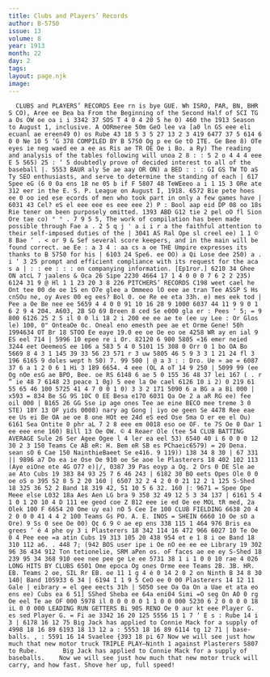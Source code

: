 ```yaml
---
title: Clubs and Players’ Records
author: B-5750
issue: 13
volume: 8
year: 1913
month: 22
day: 2
tags:
layout: page.njk
image:
---
```

      CLUBS and PLAYERS’ RECORDS Eee rn is bye GUE. Wh ISRO, PAR, BN, BHR S CO), Aree ee Bea ba From the Beginning of the Second Half of SCI TG a Os OW oe oa i i 3342 37 SOS T 4 0 4 20 5 he 0) 460 the 1913 Season to August 1, inclusive. A OORmeree 50m GeO lee va [a0 ln GS eee eli ecuanl ae ereen49 0) os Rube 43 18 5 3 5 27 13 2 3 419 6477 37 5 614 6 0 0 Ne 10 5 ‘G 378 COMPILED BY B 5750 Og p ee Ge tO ITE. Ge Bee 8) OTe eyes ie neg waed ee a ee as Ris ae TR OE Oe i Bo. a Ry) The reading and analysis of the tables following will unoa 2 8 : : 5 2 o 4 4 4 eee E 5 565) 25 : ‘ 5 doubtedly prove of decided interest to all of the baseball |. 5553 BAUR aly Se ae aay OR ON) a BED : : : GI GS TW TO aS Ty SEO enthusiasts, and serve to determine the standing of each | 617 Spee eG (6 0 0a ens 18 ne 05 b if F 5807 48 TeWEeeo a i 1 15 3 ORe ate 312 eer in the E. S. P. League on August I, 1918. 6572 Bie pete hoes ee 0 oo ied ese ecords of men who took part in only a few games have | 6031 43 Cel? eS el eee eee es eee eee 2) P : Bool aap eid DP 08 oo 18s Rie tener om been purposely omitted. 1393 ABD G12 tie 2 pel oO fl Sion Ore tae co) ° ° . 7 9 5 5, The work of compilation has been made possible through Fae a . 2 5 q j ' a i i r a the faithful attention to their self-imposed duties of the | 3041 AS Ral Ope sl creel ee) 1 1 © 8 Bae ‘ . < or 9 & Sef several score keepers, and in the main will be found correct. ae Ee : a 3 4 : aa cs a oe THE Umpire expresses its thanks to B 5750 for his | 6103 24 Spe6. ee OO) a Qi Lose dee 250) a . i ‘ 3 25 prompt and efficient compliance with its request for the aca s a | : : ee : : : on companying information. [Ep1ror.] 6210 34 Ghee ON atcL 7 jaalens & Oca 26 Sipe 2230 4664 17 1 4 0 0 0 7 6 2 2 235) 6124 31 9 @ Hl 1 1 23 20 3 8 226 PITCHERS’ RECORDS C198 weet cael he Ont tee 00 de oe 1S en O7e glee a Ommeeo lO eee ae tran Tee ASSP S Hs cnSOu ne, oy Aves 00 eg ees? Bol 0. oe Re ee eta 33h. e) mes eek tod | Pee a Oe Be nee ee 5659 4 4 0 0 91 10 16 28 9 1000 6037 44 11 9 9 0 1 6 2 9 4 204. A603, 2B SO 69 Breen 8 ced Se e000 gla er : Pees ‘ 5; = 9 800 6126 25 2 5 il 0 0 li 18 2 i 200 ee ee ae te (ee uy Lee : Or Glos le) 100, 0" OnteaOe 0c. Oneal eno emesth pee ae et Orme Gene! 50h 1994634 OT Br 18 STOO Ee eaye 19.0 ee oe Oe eo oe 4258 WR ay en ial 9 ES eel 714 | 5996 10 epee re i Or. 82120 6 900 5805 «16 emer neied 3244 eet OeemeoS ee 106 a 583 5 4 0 5101 15 308 0 Orr 0 1 bo OA Bo 5669 8 4 3 1 145 39 33 56 23 571 r 3 uw 5805 46 5 9 3 3 1 21 24 fl 3 196 6165 9 doles wept h 50) 7. 99 500 | @ a 3 : : Dro. Ue » ae = 6087 37 6 a 1 2 0 6 1 Hi 3 189 6654. 4 eee (OL A oT 14 9 250 | 5099 99 (ee Og nOe esG ae BPO, Bee. oe RS 6148 6 ae 5 0 155 36 48 37 lei 167 ( . r ” ie 48 7 6148 23 peace 1 0g) 5 eee la Oe cael 6126 10 i 2) 0 219 61 55 65 46 100 5725 41 4 7 0 0 1 0) 3 3 2 171 5090 6 a BG a a Bi 000 | x593 = 834 Be SG 9S 10C 0 EE Besa e170 6031 Qa Oe 2 a aR RG ee) fee oil 000 | B165 26 GG Sse ip age ones Tee ae eine BECO mee treme 3 0 STE) 18Y 13 OF yids 0008) nary ag Gong | iyo oe geen Se 4478 Ree eae ee Us ei Be OA ae oe 8 one HOt ee 24d eS eed Ose Sma O er ee el Ou) 6161 Sea Ontite 0 phr aL 7 2 8 eee em 0018 eso oe OF. te 7S Oe 0 Oar 1 ee eee ene 160) Bill 13 Oe OW. © 4 Reaer Ole (tee 54 CLUB BATTING AVERAGE Sule 26 Ser Agee Ogee l 4 ler ea eel 53) 6540 40 i 6 0 0 0 12 30 2 3 150 Teams Ce AB eR: H. Bem eR SB es PChaeic6579) = 20 Dena. sean sO 6 Cae 150 NainthieBaeet Se e416. 9 119)) 138 34 8 30 | 67 331 || 9896 a7 Do ea ie Ose Oe 910 oe Se aoe le Plasterers 18 402 102 113 (Aye eiOne ete 4G O77 e)|/, 0387 39 Pas eoyp a Og. 2 Ors 0 DE Sle ae ae Ato Cubs 19 383 84 93 25 7 6 46 243 | 6182 30 BO eets Opes Ole 0 0 oe oS o 395 52 8 5 2 20 160 | 6507 32 2 4 2 0 0 21 12 2 1 125 S-Shed 18 325 36 52 2 Band 18 319 42, 51 10 5 6 32. 160 |: 9671 = Spee Ope Meee else L032 18a Aes Aen LG bra 9 358 32 49 12 5 3 34 137 | 6161 5 4 1 0 1 20 10 4 D 111 ee geod coe Z B12 eee ie ed Oe ee MOL tR med, 2a Olek 100 F 6654 20 Ome uy ea) nO 5 Cee Ie 100 CLUB FIELDING 6638 20 4 2 0 0 0 41 4 4 2 100 Teams Gs PO. A. E. INOS = SHEIN 6660 10 Oe sO a Ore) 9 Ss 0 see Oe 00) Q¢ 6 9 © ae ep ens 338 115 1 464 976 Bris ea grees ‘ é 4 phe oy 3 i Plasterers 18 342 114 16 472 966 6027 10 Te Oe 0 4 Pee eee =a atin Cubs 19 313 105 20 438 954 et e 1 8 i oe Band 18 310 112 a6. . 448 7; (942 BOS user ipe i Oe nO ee ee ee Library 19 302 96 36 434 912 Ton tetionelie, SRM aPen os. oF faces ae ee ey S-Shed 18 239 95 34 368 910 eee nee pee ge Le ee 5731 38 1 i 1 0 0 10 rae 4 026 LONG HITS BY CLUBS 6501 Ome epoca Og ones Orme eee Teams 2B. 3B. HR. EB. Teams 2 oe, SIL Rr EB. oe 11 1 g 4 é 0 14 2 0 2 on Ninth B 34 8 30 140| Band 105933 6 34 | 6194 I 1 9 5 CeO ee 0 00 Plasterers 14 12 11 Gale | eibrary = el gee eects 31h | S050 see Oa Oa On a Uae et ata eo ens ee) Cubs ea 6 51] SShed Sheba ee 64a eni04 Simi =O seg On AO 0 rg Oe eel Te ae OF 000 5978 il 0 0 0 0 0 1 1 0 0 000 5230 6 2 0 0 0 0 18 iL 0 0 000 LEADING RUN GETTERS Bi 90S RENO Oe 0 aur kt eee Player G. es sed Player G. = Fi ae 3342 16 20 125 5556 15 1 7 ‘ E s : Rube 14 i 3 | 6178 16 12 75 Big Jack has applied to Connie Mack for a supply of 4998 18 16 89 6193 18 13 12 a : 5553 18 16 89 6114 tg 12 71 | base-balls. , : 5591 16 14 Svaelee {393 18 pi 67 Now we will see just how much that new motor truck TRIPLE PLAY—Ninth 1 against Plasterers 5807 to Rube.       Big Jack has applied to Connie Mack for a supply of baseballs.    Now we will see just how much that new motor truck will carry, and how fast. Shove her up, full speed!




